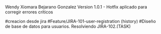 Wendy Xiomara Bejarano Gonzalez
Version 1.0.1 - Hotfix aplicado para corregir errores críticos

#creacion desde jira
#Feature/JIRA-101-user-registration (history)
#Diseño de base de datos para usuarios. Resolviendo JIRA-102.(TASK)

